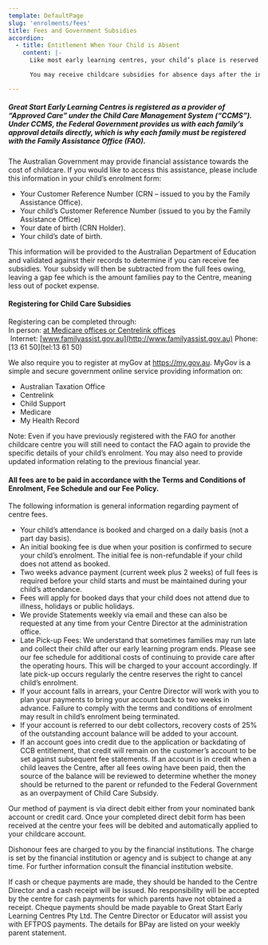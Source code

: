 ```yaml
---
template: DefaultPage
slug: 'enrolments/fees'
title: Fees and Government Subsidies
accordion:
  - title: Entitlement When Your Child is Absent
    content: |-
      Like most early learning centres, your child’s place is reserved when they are away so the day still needs to be paid for. Each financial year, the Family Assistance Office will pay your childcare subsidies for the first 42 absence days. These absences can be for any reason, including public holidays, and the initial 42 days must be used before any additional absences can be claimed (please see below).

      You may receive childcare subsidies for absence days after the initial 42 days each financial year if you are able to provide evidence to demonstrate the absence has occurred under permitted circumstances. There is no limit on these days, but you will be required to provide documentation to support the absence. Please see the Governments website for more information.

---
```


##### Great Start Early Learning Centres is registered as a provider of “Approved Care” under the Child Care Management System (“CCMS”). Under CCMS, the Federal Government provides us with each family’s approval details directly, which is why each family must be registered with the Family Assistance Office (FAO).

The Australian Government may provide financial assistance towards the cost of childcare. If you would like to access this assistance, please include this information in your child’s enrolment form:

- Your Customer Reference Number (CRN – issued to you by the Family Assistance Office).
- Your child’s Customer Reference Number (issued to you by the Family Assistance Office)
- Your date of birth (CRN Holder).
- Your child’s date of birth.

This information will be provided to the Australian Department of Education and validated against their records to determine if you can receive fee subsidies. Your subsidy will then be subtracted from the full fees owing, leaving a gap fee which is the amount families pay to the Centre, meaning less out of pocket expense.

#### Registering for Child Care Subsidies

Registering can be completed through:  
In person: [at Medicare offices or Centrelink offices](https://findus.humanservices.gov.au/)  
 Internet: [www.familyassist.gov.au](http://www.familyassist.gov.au)
Phone: [13 61 50](tel:13 61 50)

We also require you to register at myGov at https://my.gov.au. MyGov is a simple and secure government online service providing information on:

- Australian Taxation Office
- Centrelink
- Child Support
- Medicare
- My Health Record

Note: Even if you have previously registered with the FAO for another childcare centre you will still need to contact the FAO again to provide the specific details of your child’s enrolment. You may also need to provide updated information relating to the previous financial year.

#### All fees are to be paid in accordance with the Terms and Conditions of Enrolment, Fee Schedule and our Fee Policy.

The following information is general information regarding payment of centre fees.

- Your child’s attendance is booked and charged on a daily basis (not a part day basis).
- An initial booking fee is due when your position is confirmed to secure your child’s enrolment. The initial fee is non-refundable if your child does not attend as booked.
- Two weeks advance payment (current week plus 2 weeks) of full fees is required before your child starts and must be maintained during your child’s attendance.
- Fees will apply for booked days that your child does not attend due to illness, holidays or public holidays.
- We provide Statements weekly via email and these can also be requested at any time from your Centre Director at the administration office.
- Late Pick-up Fees: We understand that sometimes families may run late and collect their child after our early learning program ends. Please see our fee schedule for additional costs of continuing to provide care after the operating hours. This will be charged to your account accordingly. If late pick-up occurs regularly the centre reserves the right to cancel child’s enrolment.
- If your account falls in arrears, your Centre Director will work with you to plan your payments to bring your account back to two weeks in advance. Failure to comply with the terms and conditions of enrolment may result in child’s enrolment being terminated.
- If your account is referred to our debt collectors, recovery costs of 25% of the outstanding account balance will be added to your account.
- If an account goes into credit due to the application or backdating of CCB entitlement, that credit will remain on the customer’s account to be set against subsequent fee statements. If an account is in credit when a child leaves the Centre, after all fees owing have been paid, then the source of the balance will be reviewed to determine whether the money should be returned to the parent or refunded to the Federal Government as an overpayment of Child Care Subsidy.

Our method of payment is via direct debit either from your nominated bank account or credit card. Once your completed direct debit form has been received at the centre your fees will be debited and automatically applied to your childcare account.

Dishonour fees are charged to you by the financial institutions. The charge is set by the financial institution or agency and is subject to change at any time. For further information consult the financial institution website.

If cash or cheque payments are made, they should be handed to the Centre Director and a cash receipt will be issued. No responsibility will be accepted by the centre for cash payments for which parents have not obtained a receipt. Cheque payments should be made payable to Great Start Early Learning Centres Pty Ltd. The Centre Director or Educator will assist you with EFTPOS payments. The details for BPay are listed on your weekly parent statement.
